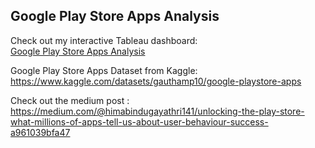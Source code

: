 ## Google Play Store Apps Analysis

Check out my interactive Tableau dashboard:  
[Google Play Store Apps Analysis](https://public.tableau.com/app/profile/gayathri7799/viz/Googleplaystore_17498749158070/GooglePlayStoreApps-Analysis)

Google Play Store Apps Dataset from Kaggle:
https://www.kaggle.com/datasets/gauthamp10/google-playstore-apps

Check out the medium post : https://medium.com/@himabindugayathri141/unlocking-the-play-store-what-millions-of-apps-tell-us-about-user-behaviour-success-a961039bfa47
